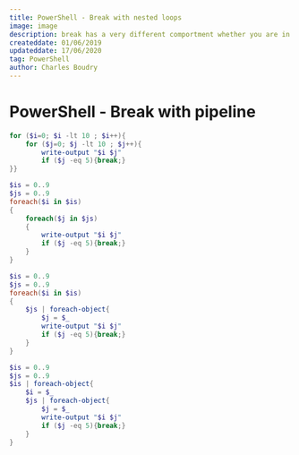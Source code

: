 ```yaml
---
title: PowerShell - Break with nested loops 
image: image
description: break has a very different comportment whether you are in a for each or in a for loop. Let's understand why.
createddate: 01/06/2019
updateddate: 17/06/2020
tag: PowerShell
author: Charles Boudry
---
```


# PowerShell - Break with pipeline

```powershell
for ($i=0; $i -lt 10 ; $i++){
	for ($j=0; $j -lt 10 ; $j++){
		write-output "$i $j"
		if ($j -eq 5){break;}
}}
```

```powershell
$is = 0..9
$js = 0..9
foreach($i in $is)
{
	foreach($j in $js)
	{
		write-output "$i $j"
		if ($j -eq 5){break;}
	}
}
```


```powershell
$is = 0..9
$js = 0..9
foreach($i in $is)
{
	$js | foreach-object{
		$j = $_
		write-output "$i $j"
		if ($j -eq 5){break;}
	}
}
```


```powershell
$is = 0..9
$js = 0..9
$is | foreach-object{
    $i = $_
	$js | foreach-object{
		$j = $_
		write-output "$i $j"
		if ($j -eq 5){break;}
	}
}
```
